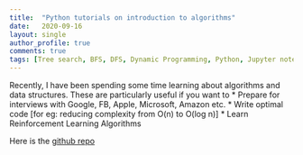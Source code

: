 ```yaml
---
title:  "Python tutorials on introduction to algorithms"
date:   2020-09-16
layout: single
author_profile: true
comments: true
tags: [Tree search, BFS, DFS, Dynamic Programming, Python, Jupyter notebook, Google colab, ]
---
```


<p class="message">
Recently, I have been spending some time learning about algorithms and data structures. These are particularly useful if you want to 
    * Prepare for interviews with Google, FB, Apple, Microsoft, Amazon etc.
    * Write optimal code [for eg: reducing complexity from O(n) to O(log n)]
    * Learn Reinforcement Learning Algorithms

</p>

Here is the [github repo](https://github.com/Adibuoy23/Algorithms/) 